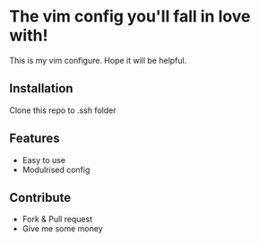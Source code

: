 # The vim config you'll fall in love with!

This is my vim configure. Hope it will be helpful.

## Installation

Clone this repo to .ssh folder

## Features
- Easy to use
- Modulrised config

## Contribute
- Fork & Pull request
- Give me some money
